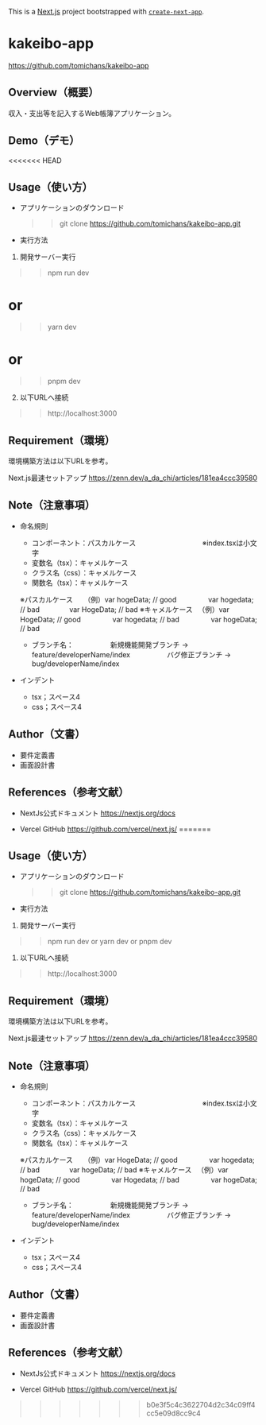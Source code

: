 This is a [Next.js](https://nextjs.org/) project bootstrapped with [`create-next-app`](https://github.com/vercel/next.js/tree/canary/packages/create-next-app).

# kakeibo-app
https://github.com/tomichans/kakeibo-app

## Overview（概要）
収入・支出等を記入するWeb帳簿アプリケーション。

## Demo（デモ）
<<<<<<< HEAD

## Usage（使い方）
- アプリケーションのダウンロード
  >> git clone https://github.com/tomichans/kakeibo-app.git

- 実行方法
1. 開発サーバー実行
  >> npm run dev
# or
  >> yarn dev
# or
  >> pnpm dev

2. 以下URLへ接続
  >> http://localhost:3000

## Requirement（環境）
環境構築方法は以下URLを参考。

Next.js最速セットアップ
https://zenn.dev/a_da_chi/articles/181ea4ccc39580

## Note（注意事項）
- 命名規則
  - コンポーネント：パスカルケース
　　　　　　　　　 ※index.tsxは小文字
  - 変数名（tsx）：キャメルケース
  - クラス名（css）：キャメルケース
  - 関数名（tsx）：キャメルケース

  ※パスカルケース
　 （例）var hogeData; // good
　 　　　var hogedata; // bad
 　　　　var HogeData; // bad
  ※キャメルケース
 　（例）var HogeData; // good
　 　　　var hogedata; // bad
　 　　　var hogeData; // bad

  - ブランチ名：
　　　　　新規機能開発ブランチ → feature/developerName/index
　　　　　バグ修正ブランチ → bug/developerName/index

- インデント
  - tsx；スペース4
  - css；スペース4

## Author（文書）
- 要件定義書
- 画面設計書

## References（参考文献）
- NextJs公式ドキュメント
https://nextjs.org/docs

- Vercel GitHub
https://github.com/vercel/next.js/
=======

## Usage（使い方）
- アプリケーションのダウンロード
  >> git clone https://github.com/tomichans/kakeibo-app.git

- 実行方法
1. 開発サーバー実行
  >> npm run dev
  or
  >> yarn dev
  or
  >> pnpm dev

1. 以下URLへ接続
  >> http://localhost:3000

## Requirement（環境）
環境構築方法は以下URLを参考。

Next.js最速セットアップ
https://zenn.dev/a_da_chi/articles/181ea4ccc39580

## Note（注意事項）
- 命名規則
  - コンポーネント：パスカルケース
　　　　　　　　　 ※index.tsxは小文字
  - 変数名（tsx）：キャメルケース
  - クラス名（css）：キャメルケース
  - 関数名（tsx）：キャメルケース

  ※パスカルケース
　 （例）var HogeData; // good
　 　　　var hogedata; // bad
 　　　　var hogeData; // bad
  ※キャメルケース
 　（例）var hogeData; // good
　 　　　var Hogedata; // bad
　 　　　var hogeData; // bad

  - ブランチ名：
　　　　　新規機能開発ブランチ → feature/developerName/index
　　　　　バグ修正ブランチ → bug/developerName/index

- インデント
  - tsx；スペース4
  - css；スペース4

## Author（文書）
- 要件定義書
- 画面設計書

## References（参考文献）
- NextJs公式ドキュメント
https://nextjs.org/docs

- Vercel GitHub
https://github.com/vercel/next.js/
>>>>>>> b0e3f5c4c3622704d2c34c09ff4cc5e09d8cc9c4
